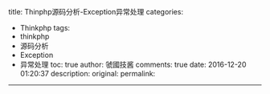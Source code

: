 title: Thinphp源码分析-Exception异常处理
categories:
  - Thinkphp
tags:
  - thinkphp
  - 源码分析
  - Exception
  - 异常处理
toc: true
author: 虢國技酱
comments: true
date: 2016-12-20 01:20:37
description:
original:
permalink:
---

<!-- more -->
